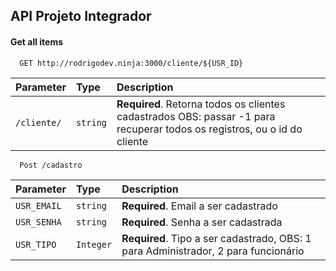 
## API Projeto Integrador

#### Get all items

```http
  GET http://rodrigodev.ninja:3000/cliente/${USR_ID}
```

| Parameter | Type     | Description                |
| :-------- | :------- | :------------------------- |
| `/cliente/` | `string` | **Required**. Retorna todos os clientes cadastrados OBS: passar -1 para recuperar todos os registros, ou o id do cliente |

```http
  Post /cadastro
```

| Parameter | Type     | Description                       |
| :-------- | :------- | :-------------------------------- |
| `USR_EMAIL`      | `string` | **Required**. Email a ser cadastrado |
| `USR_SENHA`|`string`|**Required**. Senha a ser cadastrada
|`USR_TIPO`|`Integer`|**Required**. Tipo a ser cadastrado, OBS: 1 para Administrador, 2 para funcionário|


